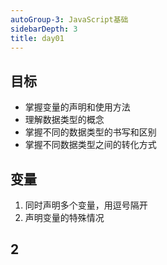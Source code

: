 ```yaml
---
autoGroup-3: JavaScript基础
sidebarDepth: 3
title: day01 
---
```

## 目标
- 掌握变量的声明和使用方法
- 理解数据类型的概念
- 掌握不同的数据类型的书写和区别
- 掌握不同数据类型之间的转化方式

## 变量
1. 同时声明多个变量，用逗号隔开
2. 声明变量的特殊情况


## 2
